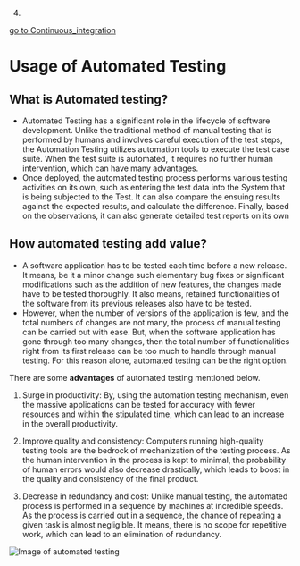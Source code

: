 4.

[go to Continuous_integration](https://github.com/hkstone14/Team-Project-1/blob/master/Continuous_Integration_usage.md)

# Usage of Automated Testing

## What is Automated testing?
* Automated  Testing has a significant role in the lifecycle of software development. Unlike the traditional method of manual testing that is performed by humans and involves careful execution of the test steps, the Automation Testing utilizes automation tools to execute the test case suite. When the test suite is automated, it requires no further human intervention, which can have many advantages.
* Once deployed, the automated testing process performs various testing activities on its own, such as entering the test data into the System that is being subjected to the Test. It can also compare the ensuing results against the expected results, and calculate the difference. Finally, based on the observations, it can also generate detailed test reports on its own

## How automated testing add value?
* A software application has to be tested each time before a new release. It means, be it a minor change such elementary bug fixes or significant modifications such as the addition of new features, the changes made have to be tested thoroughly. It also means, retained functionalities of the software from its previous releases also have to be tested.
* However, when the number of versions of the application is few, and the total numbers of changes are not many, the process of manual testing can be carried out with ease. But, when the software application has gone through too many changes, then the total number of functionalities right from its first release can be too much to handle through manual testing. For this reason alone, automated testing can be the right option.

There are some **advantages** of automated testing mentioned below.
1. Surge in productivity:
By, using the automation testing mechanism, even the massive applications can be tested for accuracy with fewer resources and within the stipulated time, which can lead to an increase in the overall productivity.

2. Improve quality and consistency:
Computers running high-quality testing tools are the bedrock of mechanization of the testing process. As the human intervention in the process is kept to minimal, the probability of human errors would also decrease drastically, which leads to boost in the quality and consistency of the final product.

3. Decrease in redundancy and cost:
Unlike manual testing, the automated process is performed in a sequence by machines at incredible speeds. As the process is carried out in a sequence, the chance of repeating a given task is almost negligible. It means, there is no scope for repetitive work, which can lead to an elimination of redundancy.

![Image of automated testing](https://bitbar.com/wp-content/uploads/old_testdroid/Screen-Shot-2013-10-15-at-3.14.04-PM.png)